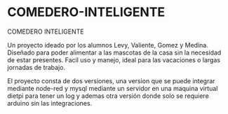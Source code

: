 # COMEDERO-INTELIGENTE
COMEDERO INTELIGENTE

Un proyecto ideado por los alumnos Levy, Valiente, Gomez y Medina. Diseñado para poder alimentar a las mascotas de la casa sin la necesidad de estar presentes.
Facil uso y manejo, ideal para las vacaciones o largas jornadas de trabajo.

El proyecto consta de dos versiones, una version que se puede integrar mediante node-red y mysql mediante un servidor en una maquina virtual dietpi para tener un log y ademas otra versión donde solo se requiere arduino sin las integraciones. 

